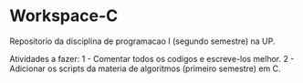 # Workspace-C

Repositorio da disciplina de programacao I (segundo semestre) na UP.

Atividades a fazer:
1 - Comentar todos os codigos e escreve-los melhor.
2 - Adicionar os scripts da materia de algoritmos (primeiro semestre) em C.
